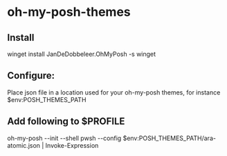 # oh-my-posh-themes

## Install
winget install JanDeDobbeleer.OhMyPosh -s winget

## Configure:
Place json file in a location used for your oh-my-posh themes, for instance $env:POSH_THEMES_PATH

## Add following to $PROFILE
oh-my-posh --init --shell pwsh --config $env:POSH_THEMES_PATH/ara-atomic.json | Invoke-Expression
